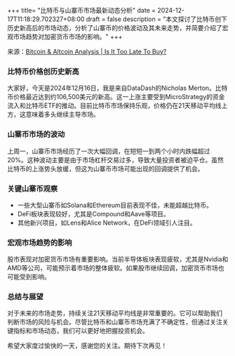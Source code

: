 +++
title= "比特币与山寨币市场最新动态分析"
date = 2024-12-17T11:18:29.702327+08:00
draft = false
description = "本文探讨了比特币创下历史新高后的市场动态，分析了山寨币的价格波动及其未来走势，并简要介绍了宏观市场趋势对加密货币市场的影响。"
+++

来源：[Bitcoin & Altcoin Analysis | Is It Too Late To Buy?](https://www.youtube.com/watch?v=QAmaqojc6WM)

### 比特币价格创历史新高

大家好，今天是2024年12月16日，我是来自DataDash的Nicholas Merton。比特币价格最近达到约106,500美元的新高。这一上涨主要受到MicroStrategy的资金流入和比特币ETF的推动。目前比特币市场保持乐观，价格仍在21天移动平均线上方，这意味着多头继续主导市场。

### 山寨币市场的波动

上周一，山寨币市场经历了一次大幅回调，在短短一到两个小时内跌幅超过20%。这种波动主要是由于市场杠杆交易过多，导致大量投资者被迫平仓。虽然比特币的上涨势头放缓，但这为山寨币市场可能出现的回调提供了机会。

### 关键山寨币观察

- 一些大型山寨币如Solana和Ethereum目前表现不佳，未能超越比特币。
- DeFi板块表现较好，尤其是Compound和Aave等项目。
- 其他新兴项目，如Lens和Alice Network，在DeFi领域引人注目。

### 宏观市场趋势的影响

股市表现对加密货币市场有重要影响。当前半导体板块表现疲软，尤其是Nvidia和AMD等公司，可能预示着市场的整体疲软。如果股市继续回调，加密货币市场也可能受到影响。

### 总结与展望

对于未来的市场走势，持续关注21天移动平均线是非常重要的。它可以帮助我们判断市场的风险与机会。尽管比特币和山寨币市场充满了不确定性，但通过关注关键指标和市场动态，我们可以更好地把握投资机会。

希望大家度过愉快的一天，感谢您的关注。期待下次再见！